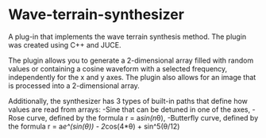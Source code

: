 # Wave-terrain-synthesizer

A plug-in that implements the wave terrain synthesis method. The plugin was created using C++ and JUCE.

The plugin allows you to generate a 2-dimensional array filled with random values ​​or containing a cosine waveform with a selected frequency, independently for the x and y axes.
The plugin also allows for an image that is processed into a 2-dimensional array.

Additionally, the synthesizer has 3 types of built-in paths that define how values ​​are read from arrays:
-Sine that can be detuned in one of the axes,
-Rose curve, defined by the formula r = a*sin(n*θ),
-Butterfly curve, defined by the formula r = a*e^(sin(θ)) - 2*cos(4*θ) + sin^5(θ/12)
